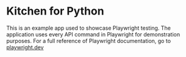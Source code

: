 # Kitchen for Python

This is an example app used to showcase Playwright testing. The application uses every API command in Playwright for demonstration purposes. For a full reference of Playwright documentation, go to [playwright.dev](https://playwright.dev/python/docs/intro)